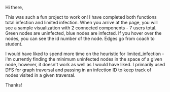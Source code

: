 Hi there,

This was such a fun project to work on! I have completed both functions total infection and limited infection. When you arrive at the page, you will see a sample visualization with 2 connected components - 7 users total. Green nodes are uninfected, blue nodes are infected. If you hover over the nodes, you can see the id number of the node. Edges go from coach to student. 


I would have liked to spend more time on the heuristic for limited_infection - i'm currently finding the minimum uninfected nodes in the space of a given node, however, it doesn't work as well as I would have liked. I primarily used DFS for graph traversal and passing in an infection ID to keep track of nodes visited in a given traversal.

Thanks!
